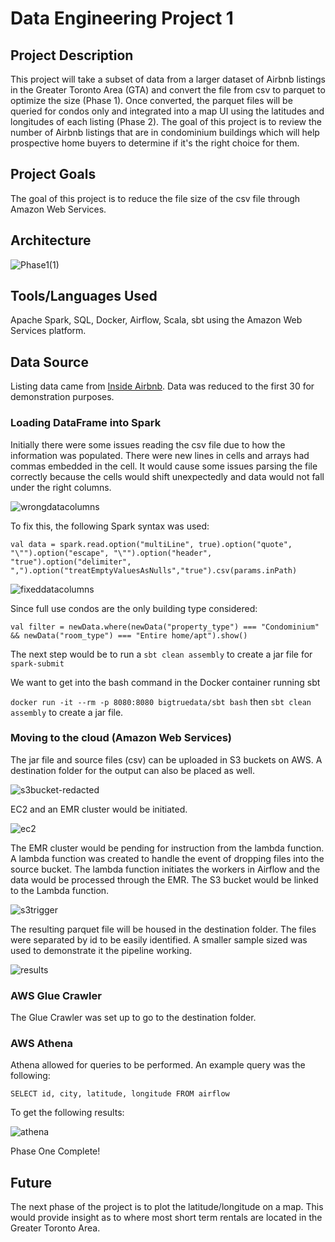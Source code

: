 # Data Engineering Project 1
## Project Description
This project will take a subset of data from a larger dataset of Airbnb listings in the Greater Toronto Area (GTA) and convert the file from csv to parquet to optimize the size (Phase 1). Once converted, the parquet files will be queried for condos only and integrated into a map UI using the latitudes and longitudes of each listing (Phase 2). The goal of this project is to review the number of Airbnb listings that are in condominium buildings which will help prospective home buyers to determine if it's the right choice for them.

## Project Goals
The goal of this project is to reduce the file size of the csv file through Amazon Web Services.

## Architecture
![Phase1(1)](https://user-images.githubusercontent.com/48896326/80536837-05cf4180-8971-11ea-997e-4a44b322c439.jpg)

## Tools/Languages Used
Apache Spark, SQL, Docker, Airflow, Scala, sbt using the Amazon Web Services platform.

## Data Source
Listing data came from [Inside Airbnb](http://insideairbnb.com/get-the-data.html). Data was reduced to the first 30 for demonstration purposes.

### Loading DataFrame into Spark
Initially there were some issues reading the csv file due to how the information was populated. There were new lines in cells and arrays had commas embedded in the cell. It would cause some issues parsing the file correctly because the cells would shift unexpectedly and data would not fall under the right columns.

![wrongdatacolumns](https://user-images.githubusercontent.com/48896326/80407661-f7f7be80-8893-11ea-805c-ab2bab578f9e.jpg)


To fix this, the following Spark syntax was used:

`val data = spark.read.option("multiLine", true).option("quote", "\"").option("escape", "\"").option("header", "true").option("delimiter", ",").option("treatEmptyValuesAsNulls","true").csv(params.inPath)`

![fixeddatacolumns](https://user-images.githubusercontent.com/48896326/80407670-fd550900-8893-11ea-9582-7e6127cd8c24.jpg)

Since full use condos are the only building type considered:

`val filter = newData.where(newData("property_type") === "Condominium" && newData("room_type") === "Entire home/apt").show()`

The next step would be to run a `sbt clean assembly` to create a jar file for `spark-submit`

We want to get into the bash command in the Docker container running sbt

`docker run -it --rm -p 8080:8080 bigtruedata/sbt bash` then `sbt clean assembly` to create a jar file.

### Moving to the cloud (Amazon Web Services)
The jar file and source files (csv) can be uploaded in S3 buckets on AWS. A destination folder for the output can also be placed as well.

![s3bucket-redacted](https://user-images.githubusercontent.com/48896326/81202971-55c38f00-8f95-11ea-883d-f4b4c594d4d8.jpg)

EC2 and an EMR cluster would be initiated.

![ec2](https://user-images.githubusercontent.com/48896326/81203089-80ade300-8f95-11ea-86c4-faeea93a868f.jpg)

The EMR cluster would be pending for instruction from the lambda function. A lambda function was created to handle the event of dropping files into the source bucket. The lambda function initiates the workers in Airflow and the data would be processed through the EMR. The S3 bucket would be linked to the Lambda function.

![s3trigger](https://user-images.githubusercontent.com/48896326/81126450-4a2a8680-8f09-11ea-8764-2d2e77e5a15a.jpg)

The resulting parquet file will be housed in the destination folder. The files were separated by id to be easily identified. A smaller sample sized was used to demonstrate it the pipeline working.

![results](https://user-images.githubusercontent.com/48896326/81322787-7574b900-9062-11ea-8d7f-1cd005027323.jpg)

### AWS Glue Crawler
The Glue Crawler was set up to go to the destination folder.

### AWS Athena
Athena allowed for queries to be performed. An example query was the following:

`SELECT id, city, latitude, longitude FROM airflow`

To get the following results:

![athena](https://user-images.githubusercontent.com/48896326/81324886-9be82380-9065-11ea-9c74-2aca9c7e375a.jpg)

Phase One Complete!

## Future
The next phase of the project is to plot the latitude/longitude on a map. This would provide insight as to where most short term rentals are located in the Greater Toronto Area.
